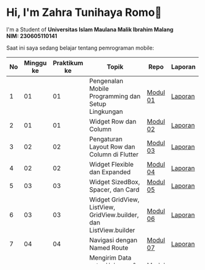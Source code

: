 # Hi, I'm Zahra Tunihaya Romo👋

I'm a Student of **Universitas Islam Maulana Malik Ibrahim Malang**  
**NIM: 230605110141**

Saat ini saya sedang belajar tentang pemrograman mobile:

| No | Minggu ke | Praktikum ke | Topik                                                                 | Repo                                                                                     | Laporan                                                                 |
|----|-----------|--------------|----------------------------------------------------------------------|------------------------------------------------------------------------------------------|-------------------------------------------------------------------------|
| 1  | 01        | 01           | Pengenalan Mobile Programming dan Setup Lingkungan                   | [Modul 01](https://github.com/zahratnhya/modul-1-pemrograman-mobile-praktikum)        | [Laporan](https://drive.google.com/file/d/1h5wDB3Ir74wctclcMBTvGF0Xm4bPjt-o/view?usp=drive_link) |
| 2  | 01        | 01           | Widget Row dan Column                                                | [Modul 02](https://github.com/zahratnhya/-pemrograman-mobile-praktikum-modul-2)        | [Laporan](https://drive.google.com/file/d/1j-NMj7QYDLCnly8Kxcr93tXvJ2TQS49R/view?usp=drive_link) |
| 3  | 02        | 02           | Pengaturan Layout Row dan Column di Flutter                          | [Modul 03](https://github.com/zahratnhya/modul-3-pemrograman-mobile-praktikum)        | [Laporan](https://drive.google.com/file/d/1Xp6UpHjKX_STIdHPHY3YG9CsQjbpQU7u/view?usp=drive_link) |
| 4  | 02        | 02           | Widget Flexible dan Expanded                                         | [Modul 04](https://github.com/zahratnhya/modul-4-pemrograman-mobile-praktikum)        | [Laporan](https://drive.google.com/file/d/1W29KOTbdZoOX0cRvaK0NMRVTkpLCV-WA/view?usp=drive_link) |
| 5  | 03        | 03           | Widget SizedBox, Spacer, dan Card                                    | [Modul 05](https://github.com/zahratnhya/modul-5-pemrograman-mobile-praktikum)        | [Laporan](https://drive.google.com/file/d/1-MwOAjUco8-DVtKzF9UbXq05qSG-WaLW/view?usp=drive_link) |
| 6  | 03        | 03           | Widget GridView, ListView, GridView.builder, dan ListView.builder    | [Modul 06](https://github.com/zahratnhya/modul-6-pemrograman-mobile-praktikum)        | [Laporan](https://drive.google.com/file/d/1VjRd-zmOPHOb77YF67qU46TGmGn2uQr4/view?usp=drive_link) |
| 7  | 04        | 04           | Navigasi dengan Named Route                                          | [Modul 07](https://github.com/zahratnhya/modul-7-pemrograman-mobile-praktikum)        | [Laporan](https://drive.google.com/file/d/1W9wGyPI0TSB_SGxh_RV4sCZhxh-hPUmO/view?usp=drive_link) |
| 8  | 04        | 04           | Mengirim Data antar Halaman & Menampilkan Data dari API              | [Modul 08](https://github.com/zahratnhya/modul-8-pemrograman-mobile-praktikum)        | [Laporan](https://drive.google.com/file/d/1VzrsK-oCRJt2g-xcGKObUgcUJHlwAtlK/view?usp=drive_link) |
| 9  | 05        | 05           | Statefull Widget            | [Modul 09](https://github.com/zahratnhya/modul-9-pemrograman-mobile-praktikum)        | [Laporan](https://drive.google.com/file/d/1_-o6cUhbeUydZrKdGzYrBBy6ItOQmAQG/view?usp=drive_link) |
| 10  | 06        | 06           | Desain GUI & Navigasi          | [Modul 10](https://github.com/zahratnhya/modul-10-pemrograman-mobile-praktikum)        | [Laporan](https://drive.google.com/file/d/1vUEdeUCADvVa_ElDWbMF0BFiwJ-PQ4av/view?usp=drive_link) |
| 11  | 07        | 07           |  Manajemen State dengan GetX          | [Modul 11](https://github.com/zahratnhya/modul-11-pemrograman-mobile-praktikum)        | [Laporan](https://drive.google.com/file/d/1dtTy4EsRL5-4D-uokSbiOL5SmsvvVF8S/view?usp=drive_link) |
